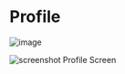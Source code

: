 # Profile

![image](https://user-images.githubusercontent.com/100939092/160858944-481865ed-deee-4747-91c3-172146e4e047.png)

![screenshot Profile Screen](https://user-images.githubusercontent.com/100939092/160858518-8f976c5e-9f93-483b-8e99-7da65a71a3ab.png)
